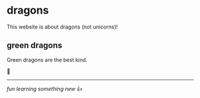 # dragons

This website is about dragons (not unicorns)!

## green dragons

Green dragons are the best kind.

:tada:

***

*fun learning something new*
:+1:

